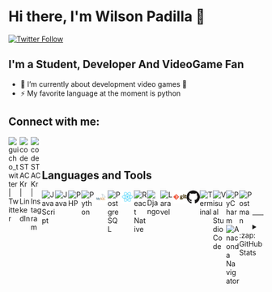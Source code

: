 # Hi there, I'm Wilson Padilla 👋

[![Twitter Follow](https://img.shields.io/twitter/follow/guicho_73?color=1DA1F2&logo=twitter&style=for-the-badge)](https://twitter.com/intent/user?screen_name=guicho_73)

## I'm a Student, Developer And VideoGame Fan

- 🌱 I’m currently about development video games 🤣
- ⚡ My favorite language at the moment is python

<!-- ## Spotify Playing 🎧

[<img src="https://now-playing-codestackr.vercel.app/api/spotify-playing" alt="codeSTACKr Spotify Playing" width="350" />](https://open.spotify.com/user/swyqyimdc12jajde4vpwd2x1b) -->

## Connect with me:

[<img align="left" alt="guicho_twitter | Twitter" width="22px" src="https://cdn.jsdelivr.net/npm/simple-icons@v3/icons/twitter.svg" />][twitter]

[<img align="left" alt="codeSTACKr | LinkedIn" width="22px" src="https://cdn.jsdelivr.net/npm/simple-icons@v3/icons/linkedin.svg" />][linkedin]

[<img align="left" alt="codeSTACKr | Instagram" width="22px" src="https://cdn.jsdelivr.net/npm/simple-icons@v3/icons/instagram.svg" />][instagram]

<br />
<br />

## Languages and Tools

<img
    align="left"
    alt="JavaScript"
    width="26px"
    src="https://img.icons8.com/color/48/000000/javascript.png"
/>

<img
    align="left"
    alt="Java"
    width="26px"
    src="https://img.icons8.com/color/48/000000/java-coffee-cup-logo.png"
/>

<img
    align="left"
    alt="PHP"
    width="26px"
    src="https://img.icons8.com/offices/30/000000/php-logo.png"
/>

<img
    align="left"
    alt="Python"
    width="26px"
    src="https://img.icons8.com/color/48/000000/python.png"
/>

<im
    align="left"
    alt="Node.js"
    width="26px"
    src="https://raw.githubusercontent.com/github/explore/80688e429a7d4ef2fca1e82350fe8e3517d3494d/topicsnodejs/nodejs.png"
/>

<img
    align="left"
    width="26px"
    alt="MYSQL"
    src="https://raw.githubusercontent.com/github/explore/80688e429a7d4ef2fca1e82350fe8e3517d3494d/topics/mysql/mysql.png"
/>

<img
    align="left"
    width="26px"
    alt="PostgreSQL"
    src="https://img.icons8.com/color/48/000000/postgreesql.png"
/>

<img
    align="left"
    alt="React"
    width="26px"
    src="https://raw.githubusercontent.com/github/explore/80688e429a7d4ef2fca1e82350fe8e3517d3494d/topics/react/react.png"
/>

<img
    align="left"
    alt="React Native"
    width="26px"
    src="https://img.icons8.com/nolan/64/react-native.png"
/>
<img
    align="left"
    alt="Django"
    width="26px"
    src="https://img.icons8.com/color/48/000000/django.png"
/>

<img
    align="left"
    alt="Laravel"
    width="26px"
    src="https://img.icons8.com/ios-filled/50/000000/laravel.png"
/>

<img
    align="left"
    alt="Git"
    width="26px"
    src="https://raw.githubusercontent.com/github/explore/80688e429a7d4ef2fca1e82350fe8e3517d3494d/topics/git/git.png"
/>

<img
    align="left"
    alt="GitHub"
    width="26px"
    src="https://raw.githubusercontent.com/github/explore/78df643247d429f6cc873026c0622819ad797942/topics/github/github.png"
/>

<img
    align="left"
    alt="Terminal"
    width="26px"
    src="https://img.icons8.com/doodle/48/000000/console--v2.png"
/>

<img
    align="left"
    width="26px"
    alt="Visual Studio Code"
    src="https://img.icons8.com/fluent/48/000000/visual-studio-code-2019.png"
/>

<img
    align="left"
    width="26px"
    alt="PyCharm"
    src="https://img.icons8.com/color/48/000000/pycharm.png"
/>

<img align="left" width="26px" alt="Postman" src="https://img.icons8.com/dusk/64/000000/postman-api.png"/>
<img align="left" width="26px" alt="Anaconda Navigator" src="https://img.icons8.com/dusk/64/000000/anaconda.png"/>

<br />
<br />

---

<details>
  <summary>:zap: GitHub Stats</summary>

  <img align="left" alt="codeSTACKr's GitHub Stats" src="https://github-readme-stats.codestackr.vercel.app/api?username=wdavid73&show_icons=true&hide_border=true" />

</details>

[twitter]: https://twitter.com/guicho_73
[instagram]: https://instagram.com/guicho_23
[linkedin]: https://www.linkedin.com/in/wpadilla23/
